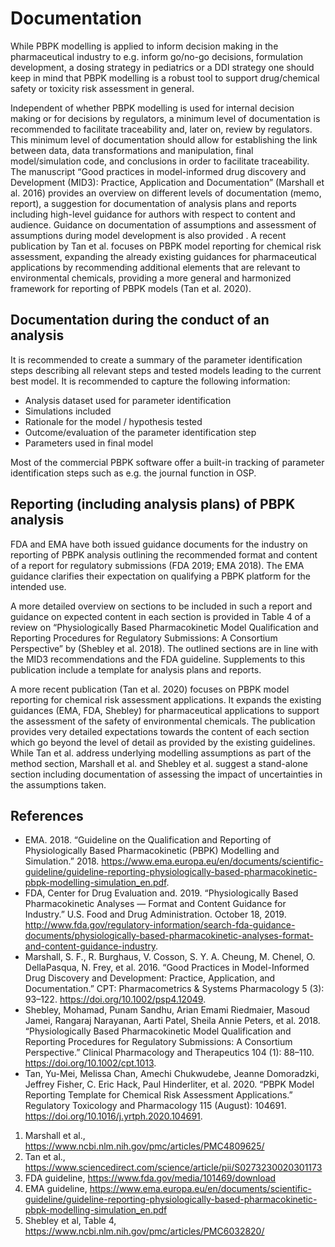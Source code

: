 # Documentation

While PBPK modelling is applied to inform decision making in the pharmaceutical industry to e.g. inform go/no-go decisions, formulation development, a dosing strategy in pediatrics or a DDI strategy one should keep in mind that PBPK modelling is a robust tool to support drug/chemical safety or toxicity risk assessment in general.

Independent of whether PBPK modelling is used for internal decision making or for decisions by regulators, a minimum level of documentation is recommended to facilitate traceability and, later on, review by regulators. This minimum level of documentation should allow for establishing the link between data, data transformations and manipulation, final model/simulation code, and conclusions in order to facilitate traceability. The manuscript “Good practices in model-informed drug discovery and Development (MID3): Practice, Application and Documentation” (Marshall et al. 2016) provides an overview on different levels of documentation (memo, report), a suggestion for documentation of analysis plans and reports including high-level guidance for authors with respect to content and audience. Guidance on documentation of assumptions and assessment of assumptions during model development is also provided . A recent publication by Tan et al. focuses on PBPK model reporting for chemical risk assessment, expanding the already existing guidances for pharmaceutical applications by recommending additional elements that are relevant to environmental chemicals, providing a more general and harmonized framework for reporting of PBPK models (Tan et al. 2020).

## Documentation during the conduct of an analysis
It is recommended to create a summary of the parameter identification steps describing all relevant steps and tested models leading to the current best model. It is recommended to capture the following information: 
- Analysis dataset used for parameter identification 
- Simulations included  
- Rationale for the model / hypothesis tested  
- Outcome/evaluation of the parameter identification step 
- Parameters used in final model
  
Most of the commercial PBPK software offer a built-in tracking of parameter identification steps such as e.g. the journal function in OSP.

## Reporting (including analysis plans) of PBPK analysis
FDA and EMA have both issued guidance documents for the industry on reporting of PBPK analysis outlining the recommended format and content of a report for regulatory submissions (FDA 2019; EMA 2018). The EMA guidance clarifies their expectation on qualifying a PBPK platform for the intended use. 

A more detailed overview on sections to be included in such a report and guidance on expected content in each section is provided in Table 4 of a review on “Physiologically Based Pharmacokinetic Model Qualification and Reporting Procedures for Regulatory Submissions: A Consortium Perspective” by (Shebley et al. 2018). The outlined sections are in line with the MID3 recommendations and the FDA guideline. Supplements to this publication include a template for analysis plans and reports. 

A more recent publication (Tan et al. 2020) focuses on PBPK model reporting for chemical risk assessment applications. It expands the existing guidances (EMA, FDA, Shebley) for pharmaceutical applications to support the assessment of the safety of environmental chemicals. The publication provides very detailed expectations towards the content of each section which go beyond the level of detail as provided by the existing guidelines. While Tan et al. address underlying modelling assumptions as part of the method section, Marshall et al. and Shebley et al. suggest a stand-alone section including documentation of assessing the impact of uncertainties in the assumptions taken.

## References
- EMA. 2018. “Guideline on the Qualification and Reporting of Physiologically Based Pharmacokinetic (PBPK) Modelling and Simulation.” 2018. https://www.ema.europa.eu/en/documents/scientific-guideline/guideline-reporting-physiologically-based-pharmacokinetic-pbpk-modelling-simulation_en.pdf.
- FDA, Center for Drug Evaluation and. 2019. “Physiologically Based Pharmacokinetic Analyses — Format and Content Guidance for Industry.” U.S. Food and Drug Administration. October 18, 2019. http://www.fda.gov/regulatory-information/search-fda-guidance-documents/physiologically-based-pharmacokinetic-analyses-format-and-content-guidance-industry.
- Marshall, S. F., R. Burghaus, V. Cosson, S. Y. A. Cheung, M. Chenel, O. DellaPasqua, N. Frey, et al. 2016. “Good Practices in Model-Informed Drug Discovery and Development: Practice, Application, and Documentation.” CPT: Pharmacometrics & Systems Pharmacology 5 (3): 93–122. https://doi.org/10.1002/psp4.12049.
- Shebley, Mohamad, Punam Sandhu, Arian Emami Riedmaier, Masoud Jamei, Rangaraj Narayanan, Aarti Patel, Sheila Annie Peters, et al. 2018. “Physiologically Based Pharmacokinetic Model Qualification and Reporting Procedures for Regulatory Submissions: A Consortium Perspective.” Clinical Pharmacology and Therapeutics 104 (1): 88–110. https://doi.org/10.1002/cpt.1013.
- Tan, Yu-Mei, Melissa Chan, Amechi Chukwudebe, Jeanne Domoradzki, Jeffrey Fisher, C. Eric Hack, Paul Hinderliter, et al. 2020. “PBPK Model Reporting Template for Chemical Risk Assessment Applications.” Regulatory Toxicology and Pharmacology 115 (August): 104691. https://doi.org/10.1016/j.yrtph.2020.104691.

1. Marshall et al., https://www.ncbi.nlm.nih.gov/pmc/articles/PMC4809625/
1. Tan et al., https://www.sciencedirect.com/science/article/pii/S0273230020301173 
1. FDA guideline, https://www.fda.gov/media/101469/download
1. EMA guideline, https://www.ema.europa.eu/en/documents/scientific-guideline/guideline-reporting-physiologically-based-pharmacokinetic-pbpk-modelling-simulation_en.pdf
1. Shebley et al, Table 4, https://www.ncbi.nlm.nih.gov/pmc/articles/PMC6032820/
